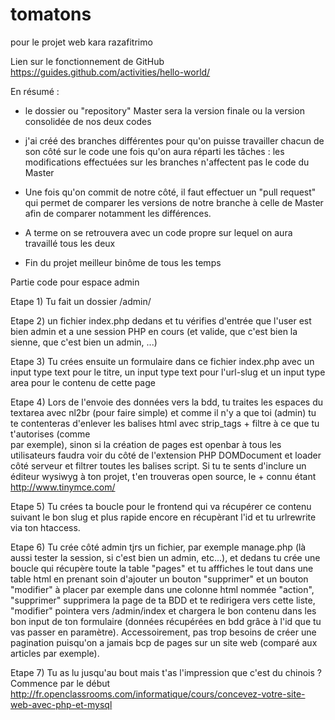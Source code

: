 # tomatons
pour le projet web kara razafitrimo

Lien sur le fonctionnement de GitHub https://guides.github.com/activities/hello-world/

En résumé :

- le dossier ou "repository" Master sera la version finale ou la version consolidée de nos deux codes
- j'ai créé des branches différentes pour qu'on puisse travailler chacun de son côté sur le code une fois qu'on aura réparti les tâches : les modifications effectuées sur les branches n'affectent pas le code du Master
- Une fois qu'on commit de notre côté, il faut effectuer un "pull request" qui permet de comparer les versions de notre branche à celle de Master afin de comparer notamment les différences.
- A terme on se retrouvera avec un code propre sur lequel on aura travaillé tous les deux

- Fin du projet meilleur binôme de tous les temps



Partie code pour espace admin 


Etape 1) Tu fait un dossier /admin/

Etape 2) un fichier index.php dedans et tu vérifies d'entrée que l'user est bien admin et a une session PHP en cours  (et valide, que c'est bien la sienne, que c'est bien un admin, ...)

Etape 3) Tu crées ensuite un formulaire dans ce fichier index.php avec un input type text pour le titre, un input type text pour l'url-slug et un input type area pour le contenu de cette page

Etape 4) Lors de l'envoie des données vers la bdd, tu traites les espaces du textarea avec nl2br (pour faire simple) et comme il n'y a que toi (admin) tu te contenteras d'enlever les balises html avec strip_tags + filtre à ce que tu t'autorises (comme <br> par exemple), sinon si la création de pages est openbar à tous les utilisateurs faudra voir du côté de l'extension PHP DOMDocument et loader côté serveur et filtrer toutes les balises script. Si tu te sents d'inclure un éditeur wysiwyg à ton projet, t'en trouveras open source, le + connu étant http://www.tinymce.com/

Etape 5) Tu crées ta boucle pour le frontend qui va récupérer ce contenu suivant le bon slug et plus rapide encore en récupèrant l'id et tu urlrewrite via ton htaccess.

Etape 6) Tu crée côté admin tjrs un fichier, par exemple manage.php (là aussi tester la session, si c'est bien un admin, etc...), et dedans tu crée une boucle qui récupère toute la table "pages" et tu afffiches le tout dans une table html en prenant soin d'ajouter un bouton "supprimer" et un bouton "modifier" à placer par exemple dans une colonne html nommée "action", "supprimer" supprimera la page de ta BDD et te redirigera vers cette liste, "modifier" pointera vers /admin/index et chargera le bon contenu dans les bon input de ton formulaire (données récupérées en bdd grâce à l'id que tu vas passer en paramètre). Accessoirement, pas trop besoins de créer une pagination puisqu'on a jamais bcp de pages sur un site web (comparé aux articles par exemple).

Etape 7) Tu as lu jusqu'au bout mais t'as l'impression que c'est du chinois ? Commence par le début http://fr.openclassrooms.com/informatique/cours/concevez-votre-site-web-avec-php-et-mysql